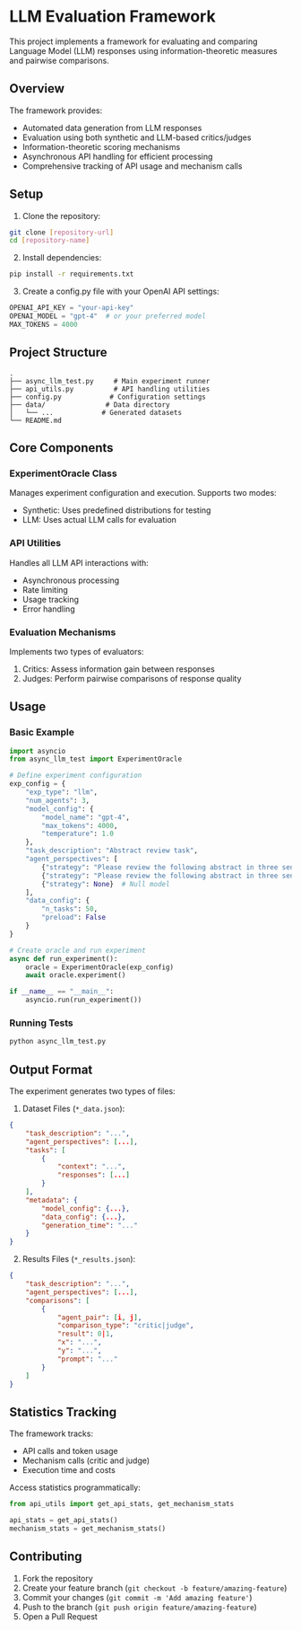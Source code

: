 # LLM Evaluation Framework

This project implements a framework for evaluating and comparing Language Model (LLM) responses using information-theoretic measures and pairwise comparisons.

## Overview

The framework provides:
- Automated data generation from LLM responses
- Evaluation using both synthetic and LLM-based critics/judges
- Information-theoretic scoring mechanisms
- Asynchronous API handling for efficient processing
- Comprehensive tracking of API usage and mechanism calls

## Setup

1. Clone the repository:
```bash
git clone [repository-url]
cd [repository-name]
```

2. Install dependencies:
```bash
pip install -r requirements.txt
```

3. Create a config.py file with your OpenAI API settings:
```python
OPENAI_API_KEY = "your-api-key"
OPENAI_MODEL = "gpt-4"  # or your preferred model
MAX_TOKENS = 4000
```

## Project Structure

```
.
├── async_llm_test.py     # Main experiment runner
├── api_utils.py          # API handling utilities
├── config.py            # Configuration settings
├── data/               # Data directory
│   └── ...            # Generated datasets
└── README.md
```

## Core Components

### ExperimentOracle Class
Manages experiment configuration and execution. Supports two modes:
- Synthetic: Uses predefined distributions for testing
- LLM: Uses actual LLM calls for evaluation

### API Utilities
Handles all LLM API interactions with:
- Asynchronous processing
- Rate limiting
- Usage tracking
- Error handling

### Evaluation Mechanisms
Implements two types of evaluators:
1. Critics: Assess information gain between responses
2. Judges: Perform pairwise comparisons of response quality

## Usage

### Basic Example

```python
import asyncio
from async_llm_test import ExperimentOracle

# Define experiment configuration
exp_config = {
    "exp_type": "llm",
    "num_agents": 3,
    "model_config": {
        "model_name": "gpt-4",
        "max_tokens": 4000,
        "temperature": 1.0
    },
    "task_description": "Abstract review task",
    "agent_perspectives": [
        {"strategy": "Please review the following abstract in three sentences."},
        {"strategy": "Please review the following abstract in three sentences."},
        {"strategy": None}  # Null model
    ],
    "data_config": {
        "n_tasks": 50,
        "preload": False
    }
}

# Create oracle and run experiment
async def run_experiment():
    oracle = ExperimentOracle(exp_config)
    await oracle.experiment()

if __name__ == "__main__":
    asyncio.run(run_experiment())
```

### Running Tests

```bash
python async_llm_test.py
```

## Output Format

The experiment generates two types of files:

1. Dataset Files (`*_data.json`):
```json
{
    "task_description": "...",
    "agent_perspectives": [...],
    "tasks": [
        {
            "context": "...",
            "responses": [...]
        }
    ],
    "metadata": {
        "model_config": {...},
        "data_config": {...},
        "generation_time": "..."
    }
}
```

2. Results Files (`*_results.json`):
```json
{
    "task_description": "...",
    "agent_perspectives": [...],
    "comparisons": [
        {
            "agent_pair": [i, j],
            "comparison_type": "critic|judge",
            "result": 0|1,
            "x": "...",
            "y": "...",
            "prompt": "..."
        }
    ]
}
```

## Statistics Tracking

The framework tracks:
- API calls and token usage
- Mechanism calls (critic and judge)
- Execution time and costs

Access statistics programmatically:
```python
from api_utils import get_api_stats, get_mechanism_stats

api_stats = get_api_stats()
mechanism_stats = get_mechanism_stats()
```

## Contributing

1. Fork the repository
2. Create your feature branch (`git checkout -b feature/amazing-feature`)
3. Commit your changes (`git commit -m 'Add amazing feature'`)
4. Push to the branch (`git push origin feature/amazing-feature`)
5. Open a Pull Request